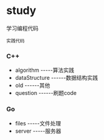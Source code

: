 # study
学习编程代码

`实践代码`

### C++
- algorithm -----算法实践
- dataStructure  ------数据结构实践
- old  ------其他
- question  ------刷题code

### Go
- files -----文件处理
- server -----服务器